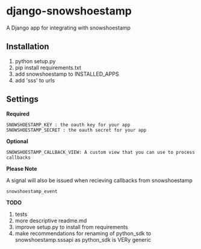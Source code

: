 django-snowshoestamp
====================

A Django app for integrating with snowshoestamp


Installation
------------

1. python setup.py
2. pip install requirements.txt
3. add snowshoestamp to INSTALLED_APPS
4. add 'sss' to urls

Settings
--------

__Required__

```
SNOWSHOESTAMP_KEY : the oauth key for your app
SNOWSHOESTAMP_SECRET : the oauth secret for your app
```


__Optional__

```
SNOWSHOESTAMP_CALLBACK_VIEW: A custom view that you can use to process callbacks
```


__Please Note__

A signal will also be issued when recieving callbacks from snowshoestamp

```
snowshoestamp_event
```


__TODO__

1. tests
2. more descriptive readme.md
3. improve setup.py to install from requirements
4. make recommendations for renaming of python_sdk to snowshoestamp.sssapi as python_sdk is VERy generic